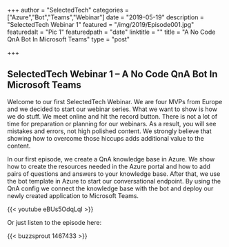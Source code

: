 +++
author = "SelectedTech"
categories = ["Azure","Bot","Teams","Webinar"]
date = "2019-05-19"
description = "SelectedTech Webinar 1"
featured = "/img/2019/Episode001.jpg"
featuredalt = "Pic 1"
featuredpath = "date"
linktitle = ""
title = "A No Code QnA Bot In Microsoft Teams"
type = "post"

+++

## SelectedTech Webinar 1 – A No Code QnA Bot In Microsoft Teams

Welcome to our first SelectedTech Webinar. We are four MVPs from Europe and we decided to start our webinar series. What we want to show is how we do stuff. We meet online and hit the record button. There is not a lot of time for preparation or planning for our webinars. As a result, you will see mistakes and errors, not high polished content. We strongly believe that showing how to overcome those hiccups adds additional value to the content.

In our first episode, we create a QnA knowledge base in Azure. We show how to create the resources needed in the Azure portal and how to add pairs of questions and answers to your knowledge base. After that, we use the bot template in Azure to start our conversational endpoint. By using the QnA config we connect the knowledge base with the bot and deploy our newly created application to Microsoft Teams.

{{< youtube eBUs5OdqLqI >}}

Or just listen to the episode here:

{{< buzzsprout 1467433 >}}
